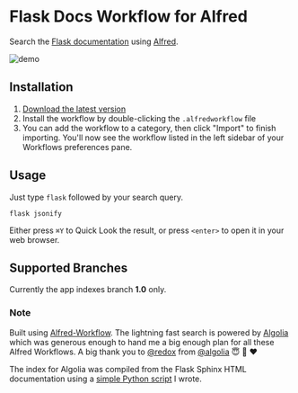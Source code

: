# Flask Docs Workflow for Alfred

Search the [Flask documentation](http://flask.pocoo.org/docs/1.0/) using [Alfred](https://www.alfredapp.com/). 

![demo](demo.gif)

## Installation

1. [Download the latest version](https://github.com/techouse/alfred-flask-docs/releases/latest)
2. Install the workflow by double-clicking the `.alfredworkflow` file
3. You can add the workflow to a category, then click "Import" to finish importing. You'll now see the workflow listed in the left sidebar of your Workflows preferences pane.

## Usage

Just type `flask` followed by your search query.

```
flask jsonify
```

Either press `⌘Y` to Quick Look the result, or press `<enter>` to open it in your web browser.

## Supported Branches

Currently the app indexes branch __1.0__ only.

### Note

Built using [Alfred-Workflow](https://github.com/deanishe/alfred-workflow).
The lightning fast search is powered by [Algolia](https://www.algolia.com) which was generous enough to hand me a big 
enough plan for all these Alfred Workflows.
A big thank you to [@redox](https://github.com/redox) from [@algolia](https://github.com/algolia) :innocent: :beers: :heart:

The index for Algolia was compiled from the Flask Sphinx HTML documentation using a [simple Python script](https://github.com/techouse/flask-docs-parser) I wrote.